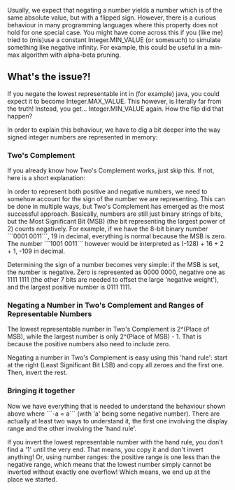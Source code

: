 Usually, we expect that negating a number yields a number which is of the same
absolute value, but with a flipped sign. However, there is a curious behaviour
in many programming languages where this property does not hold for one special
case. You might have come across this if you (like me) tried to (mis)use a
constant Integer.MIN\_VALUE (or somesuch) to simulate something like negative
infinity. For example, this could be useful in a min-max algorithm with
alpha-beta pruning.

## What's the issue?!

If you negate the lowest representable int in (for example) java, you could
expect it to become Integer.MAX\_VALUE. This however, is literally far from the
truth! Instead, you get... Integer.MIN\_VALUE again. How the flip did that
happen?

In order to explain this behaviour, we have to dig a bit deeper into the way
signed integer numbers are represented in memory:

### Two's Complement

If you already know how Two's Complement works, just skip this. If not, here is
a short explanation:

In order to represent both positive and negative numbers, we need to somehow
account for the sign of the number we are representing.  This can be done in
multiple ways, but Two's Complement has emerged as the most successful
approach. Basically, numbers are still just binary strings of bits, but the
Most Significant Bit (MSB) (the bit representing the largest power of 2) counts
negatively. For example, if we have the 8-bit binary number ´´´0001 0011´´´, 19
in decimal, everything is normal because the MSB is zero.  The number ´´´1001
0011´´´ however would be interpreted as (-128) + 16 + 2 + 1, -109 in decimal.

Determining the sign of a number becomes very simple: if the MSB is set, the
number is negative. Zero is represented as 0000 0000, negative one as 1111 1111
(the other 7 bits are needed to offset the large 'negative weight'), and the
largest positive number is 0111 1111.

### Negating a Number in Two's Complement and Ranges of Representable Numbers

The lowest representable number in Two's Complement is 2^(Place of MSB), while
the largest number is only 2^(Place of MSB) - 1. That is because the positive
numbers also need to include zero.

Negating a number in Two's Complement is easy using this 'hand rule': start at the right (Least
Significant Bit LSB) and copy all zeroes and the first one. Then, invert the
rest.

### Bringing it together

Now we have everything that is needed to understand the behaviour shown above
where ´´´-a = a´´´ (with 'a' being some negative number).
There are actually at least two ways to understand it, the first one involving
the display range and the other involving the 'hand rule'.

If you invert the lowest representable number with the hand rule, you don't find a '1' until the very end. That means, you copy it and don't invert anything! Or, using number ranges: the positive range is one less than the negative range, which means that the lowest number simply cannot be inverted without exactly one overflow! Which means, we end up at the place we started.

